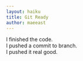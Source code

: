 ```yaml
---
layout: haiku
title: Git Ready
author: maeeast
---
```


I finished the code.<br>
I pushed a commit to branch.<br>
I pushed it real good.<br>